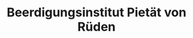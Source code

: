 ---
title: "Beerdigungsinstitut Pietät von Rüden"
url: /saarbruecken/beerdigungsinstitut-pietaet-von-rueden/
shop: Bestattungen
---